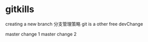 # gitkills
creating a new branch
分支管理策略
git is a other free devChange

master change 1
master change 2
